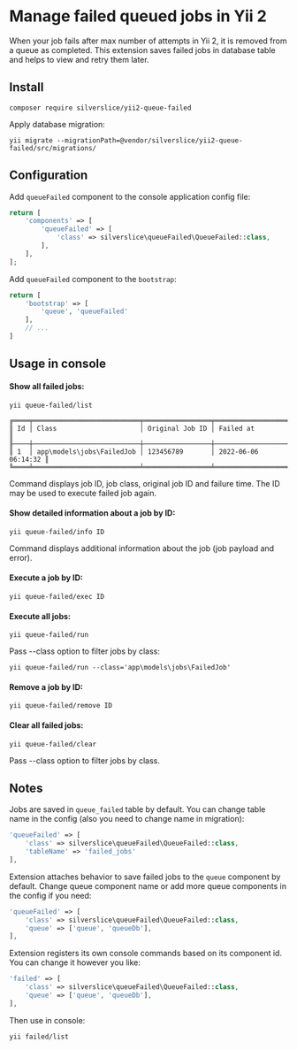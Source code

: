 Manage failed queued jobs in Yii 2
============================================================

When your job fails after max number of attempts in Yii 2, it is removed from a queue as completed.
This extension saves failed jobs in database table and helps to view and retry them later.

## Install

`composer require silverslice/yii2-queue-failed`

Apply database migration:

```shell
yii migrate --migrationPath=@vendor/silverslice/yii2-queue-failed/src/migrations/
```

## Configuration

Add `queueFailed` component to the console application config file:

```php
return [
    'components' => [
        'queueFailed' => [
            'class' => silverslice\queueFailed\QueueFailed::class,
        ],
    ],
];
```

Add `queueFailed` component to the `bootstrap`:

```php
return [
    'bootstrap' => [
        'queue', 'queueFailed'
    ],
    // ...
]
```

## Usage in console

#### Show all failed jobs:

```shell
yii queue-failed/list

╔════╤═══════════════════════════╤═════════════════╤═════════════════════╗
║ Id │ Class                     │ Original Job ID │ Failed at           ║
╟────┼───────────────────────────┼─────────────────┼─────────────────────╢
║ 1  │ app\models\jobs\FailedJob │ 123456789       │ 2022-06-06 06:14:32 ║
╚════╧═══════════════════════════╧═════════════════╧═════════════════════╝
```

Command displays job ID, job class, original job ID and failure time. The ID may be used to execute failed job again.

#### Show detailed information about a job by ID:

```shell
yii queue-failed/info ID
```

Command displays additional information about the job (job payload and error).


#### Execute a job by ID:

```shell
yii queue-failed/exec ID
```

#### Execute all jobs:

```shell
yii queue-failed/run
```

Pass --class option to filter jobs by class:

```shell
yii queue-failed/run --class='app\models\jobs\FailedJob'
```

#### Remove a job by ID:

```shell
yii queue-failed/remove ID
```

#### Clear all failed jobs:

```shell
yii queue-failed/clear
```
Pass --class option to filter jobs by class.

## Notes

Jobs are saved in `queue_failed` table by default.
You can change table name in the config (also you need to change name in migration):

```php
'queueFailed' => [
    'class' => silverslice\queueFailed\QueueFailed::class,
    'tableName' => 'failed_jobs'
],
```

Extension attaches behavior to save failed jobs to the `queue` component by default.
Change queue component name or add more queue components in the config if you need:

```php
'queueFailed' => [
    'class' => silverslice\queueFailed\QueueFailed::class,
    'queue' => ['queue', 'queueDb'],
],
```

Extension registers its own console commands based on its component id.
You can change it however you like:

```php
'failed' => [
    'class' => silverslice\queueFailed\QueueFailed::class,
    'queue' => ['queue', 'queueDb'],
],
```

Then use in console:

```shell
yii failed/list
```